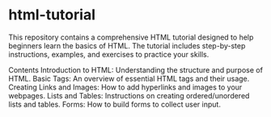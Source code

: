 # html-tutorial
This repository contains a comprehensive HTML tutorial designed to help beginners learn the basics of HTML. The tutorial includes step-by-step instructions, examples, and exercises to practice your skills.

Contents
Introduction to HTML: Understanding the structure and purpose of HTML.
Basic Tags: An overview of essential HTML tags and their usage.
Creating Links and Images: How to add hyperlinks and images to your webpages.
Lists and Tables: Instructions on creating ordered/unordered lists and tables.
Forms: How to build forms to collect user input.
